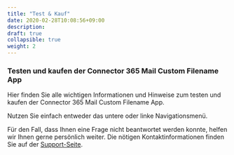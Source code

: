 ```yaml
---
title: "Test & Kauf"
date: 2020-02-28T10:08:56+09:00
description: 
draft: true
collapsible: true
weight: 2
---
```

### Testen und kaufen der Connector 365 Mail Custom Filename App

Hier finden Sie alle wichtigen Informationen und Hinweise zum testen und kaufen der Connector 365 Mail Custom Filename App.

Nutzen Sie einfach entweder das untere oder linke Navigationsmenü.

Für den Fall, dass Ihnen eine Frage nicht beantwortet werden konnte, helfen wir Ihnen gerne persönlich weiter. Die nötigen Kontaktinformationen finden Sie auf der [Support-Seite](de-de/apps/help-and-support/).